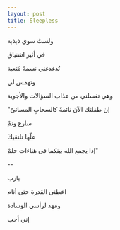 ```yaml
---
layout: post
title: Sleepless
---
```


ولستُ سوي ذبذبة

في أثير اشتياق

تُدغدغني نسمةً مُتعبة

وتهمس لي

وهي تغسلني من عذاب السؤالات والأجوبة

"إن طفلتك الآن نائمةٌ كالسحابِ المسائيّ

سارع ونمْ

علّها تلتقيكَ

إذا يجمع الله بينكما في هناءات حلمْ"


--


يارب

اعطني القدرة حتي أنام

ومهد لرأسي الوسادة

إني أحب


